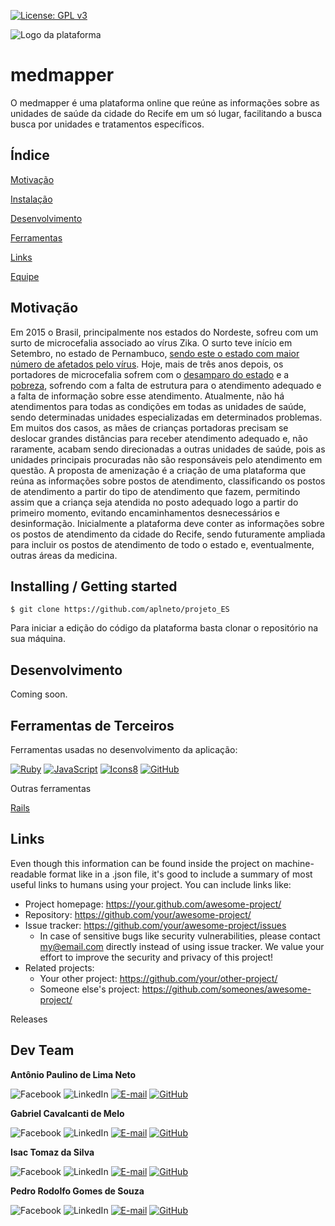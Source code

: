 [![License: GPL v3](https://img.shields.io/badge/License-GPLv3-blue.svg)](https://www.gnu.org/licenses/gpl-3.0)

![Logo da plataforma](https://raw.githubusercontent.com/aplneto/projeto_ES/master/.idv/logotmp200x200.png "Logo do Projeto")

# medmapper

O medmapper é uma plataforma online que reúne as informações sobre as
unidades de saúde da cidade do Recife em um só lugar, facilitando a busca
busca por unidades e tratamentos específicos.

## Índice

[Motivação](https://github.com/aplneto/medmapper#motivação)

[Instalação](https://github.com/aplneto/medmapper#installing--getting-started)

[Desenvolvimento](https://github.com/aplneto/medmapper#desenvolvimento)

[Ferramentas](https://github.com/aplneto/medmapper#ferramentas-de-terceiros)

[Links](https://github.com/aplneto/medmapper#links)

[Equipe](https://github.com/aplneto/medmapper#dev-team)

## Motivação

Em 2015 o Brasil, principalmente nos estados do Nordeste, sofreu com um surto
de microcefalia associado ao vírus Zika. O surto teve início em Setembro, no
estado de Pernambuco, [sendo este o estado com maior número de afetados
pelo vírus](https://pt.wikipedia.org/wiki/Surto_de_microcefalia_no_Brasil).
Hoje, mais de três anos depois, os portadores de microcefalia sofrem com o
[desamparo do estado](
https://noticias.r7.com/saude/zika-diminui-mas-so-13-das-criancas-tem-assistencia-completa-17082018)
e a [pobreza](https://exame.abril.com.br/brasil/maioria-dos-bebes-com-microcefalia-sao-de-familias-pobres/),
sofrendo com a falta de estrutura para o atendimento adequado e a falta de
informação sobre esse atendimento. Atualmente, não há atendimentos para
todas as condições em todas as unidades de saúde, sendo determinadas unidades
especializadas em determinados problemas. Em muitos dos casos, as mães de
crianças portadoras precisam se deslocar grandes distâncias para receber
atendimento adequado e, não raramente, acabam sendo direcionadas a outras
unidades de saúde, pois as unidades principais procuradas não são
responsáveis pelo atendimento em questão.
A proposta de amenização é a criação de uma plataforma que reúna as informações
sobre postos de atendimento, classificando os postos de atendimento a partir do
tipo de atendimento que fazem, permitindo assim que a criança seja atendida no
posto adequado logo a partir do primeiro momento, evitando encaminhamentos
desnecessários e desinformação.
Inicialmente a plataforma deve conter as informações sobre os postos de atendimento
da cidade do Recife, sendo futuramente ampliada para incluir os postos de
atendimento de todo o estado e, eventualmente, outras áreas da medicina.

## Installing / Getting started

```shell
$ git clone https://github.com/aplneto/projeto_ES
```

Para iniciar a edição do código da plataforma basta clonar o repositório na
sua máquina. 

## Desenvolvimento

Coming soon.

## Ferramentas de Terceiros
<!--- Nessa sessão os ícones devem ser de tamanho 48px -->

Ferramentas usadas no desenvolvimento da aplicação:

[![Ruby](https://img.icons8.com/color/48/000000/ruby-programming-language.png)](
https://www.ruby-lang.org/pt/ "Ruby")
[![JavaScript](https://img.icons8.com/color/48/000000/javascript.png)](
https://www.javascript.com/ "JavaScript")
[![Icons8](https://img.icons8.com/color/48/000000/icons8-logo.png)](
https://icons8.com.br/icons "icons8")
[![GitHub](https://img.icons8.com/metro/48/000000/github.png)](
https://github.com/ "GitHub")


Outras ferramentas

[Rails](https://rubyonrails.org/ "Ruby on Rails")
## Links

Even though this information can be found inside the project on machine-readable
format like in a .json file, it's good to include a summary of most useful
links to humans using your project. You can include links like:

- Project homepage: https://your.github.com/awesome-project/
- Repository: https://github.com/your/awesome-project/
- Issue tracker: https://github.com/your/awesome-project/issues
  - In case of sensitive bugs like security vulnerabilities, please contact
    my@email.com directly instead of using issue tracker. We value your effort
    to improve the security and privacy of this project!
- Related projects:
  - Your other project: https://github.com/your/other-project/
  - Someone else's project: https://github.com/someones/awesome-project/


Releases

## Dev Team
<!--- Aqui o tamanho dos ícones é de 32px --->

**Antônio Paulino de Lima Neto**

![Facebook](https://img.icons8.com/material/32/000000/facebook.png)
![LinkedIn](https://img.icons8.com/material/32/000000/linkedin.png)
[![E-mail](https://img.icons8.com/windows/32/000000/gmail.png)](
mailto:apln2@cin.ufpe.br "apln2@cin.ufpe.br")
[![GitHub](https://img.icons8.com/material/32/000000/github-2.png)](
https://github.com/aplneto "aplneto")

**Gabriel Cavalcanti de Melo**

![Facebook](https://img.icons8.com/material/32/000000/facebook.png)
![LinkedIn](https://img.icons8.com/material/32/000000/linkedin.png)
[![E-mail](https://img.icons8.com/windows/32/000000/gmail.png)](
mailto:gcm2@cin.ufpe.br "gcm2@cin.ufpe.br")
[![GitHub](https://img.icons8.com/material/32/000000/github-2.png)](
https://github.com/GabrielCavalcanti13 "GabrielCavalcanti13")

**Isac Tomaz da Silva**

![Facebook](https://img.icons8.com/material/32/000000/facebook.png)
![LinkedIn](https://img.icons8.com/material/32/000000/linkedin.png)
[![E-mail](https://img.icons8.com/windows/32/000000/gmail.png)](
mailto:its@cin.ufpe.ber "its@cin.ufpe.br")
[![GitHub](https://img.icons8.com/material/32/000000/github-2.png)](
https://github.com/isacits "isacits")

**Pedro Rodolfo Gomes de Souza**

![Facebook](https://img.icons8.com/material/32/000000/facebook.png)
![LinkedIn](https://img.icons8.com/material/32/000000/linkedin.png)
[![E-mail](https://img.icons8.com/windows/32/000000/gmail.png)](
mailto:rodolfo@cin.ufpe.ber "rodolfo@cin.ufpe.br")
[![GitHub](https://img.icons8.com/material/32/000000/github-2.png)](
https://github.com/prgs1 "prgs1")
